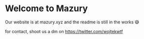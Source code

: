 # Welcome to Mazury

Our website is at mazury.xyz and the readme is still in the works 😅

for contact, shoot us a dm on https://twitter.com/wojtekwtf
